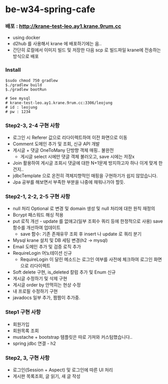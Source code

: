 # be-w34-spring-cafe

### 배포 : http://krane-test-leo.ay1.krane.9rum.cc
- using docker
- d2hub 를 사용해서 krane 에 배포하기에는 음..
- 간단히 로컬에서 이미지 빌드 및 저장한 다음 scp 로 빌드파일 krane에 전송하는 방식으로 배포

### Install
```
$sudo chmod 750 gradlew
$./gradlew build
$./gradlew bootRun

# See mysql
# krane-test-leo.ay1.krane.9rum.cc:3306/leojung
# id : leojung
# pw : 1234
```

### Step2-3, 2-4 구현 사항
- 로그인 시 Referer 값으로 리다이렉트하여 이전 화면으로 이동
- Comment 도메인 추가 및 조회, 신규 API 개발
- 게시글 + 댓글 OneToMany 단방향 객체 매핑.. 불완전
	- 게시글 select 시에만 댓글 객체 불러오고, save 시에는 저장x
- Join 활용하여 게시글 조회시 댓글에 대한 N+1문제 방지하고자 하나 이게 맞게 한건지..
- jdbcTemplate 으로 온전히 객체지향적인 매핑을 구현하기가 쉽지 않았습니다.
- Jpa 공부를 해보면서 부족한 부분을 나중에 채워나가야 할듯.


### Step2-1, 2-2, 2-5 구현 사항
- null 처리 Optional 로 변경 및 domain 생성 및 null 처리에 대한 원칙 재정의
- Bcrypt 패스워드 해싱 적용
- put 로직 개선 - update 를 없애고(일부 조회수 쿼리 등에 한정적으로 사용) save 함수를 개선하여 업데이트
	- save 함수: 기존 존재유무 조회 후 insert 나 update 로 쿼리 분기
- Mysql krane 설치 및 DB 세팅 변경(h2 -> mysql)
- Email 도메인 추가 및 검증 로직 추가
- RequireLogin 어노테이션 신규
	- RequireLogin 이 달린 메소드는 로그인 여부를 사전에 체크하여 로그인 화면으로 리다이렉트
- Soft delete 구현, is_deleted 칼럼 추가 및 Enum 신규
- 게시글 수정하기 및 삭제 구현
- 게시글 order by 안먹히는 현상 수정
- 내 프로필 수정하기 구현
- javadocs 일부 추가, 짬짬이 추가중.

### Step1 구현 사항
- 회원가입
- 회원목록 조회
- mustache + bootstrap 템플릿은 따로 가져와 커스텀했습니다..
- spring jdbc 연결 - h2

### Step2, 3, 구현 사항
- 로그인(Session + Aspect) 및 로그인에 따른 UI 처리
- 게시판 목록조회, 글 읽기, 새 글 작성


